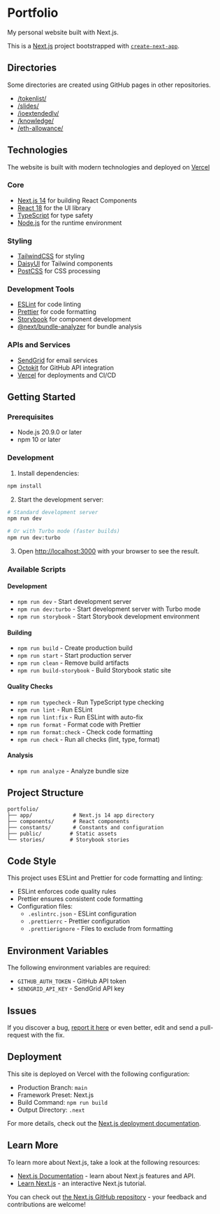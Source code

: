 # Portfolio

My personal website built with Next.js.

This is a [Next.js](https://nextjs.org/) project bootstrapped with [`create-next-app`](https://github.com/vercel/next.js/tree/canary/packages/create-next-app).

## Directories

Some directories are created using GitHub pages in other repositories.

- [/tokenlist/](https://github.com/nathanjessen/tokenlist)
- [/slides/](https://github.com/nathanjessen/slides)
- [/ioextendedlv/](https://github.com/nathanjessen/ioextendedlv)
- [/knowledge/](https://github.com/nathanjessen/knowledge/)
- [/eth-allowance/](https://github.com/nathanjessen/eth-allowance/)

## Technologies

The website is built with modern technologies and deployed on [Vercel](https://vercel.com)

### Core

- [Next.js 14](https://nextjs.org) for building React Components
- [React 18](https://reactjs.org) for the UI library
- [TypeScript](https://www.typescriptlang.org/) for type safety
- [Node.js](https://nodejs.org/) for the runtime environment

### Styling

- [TailwindCSS](https://tailwindcss.com) for styling
- [DaisyUI](https://daisyui.com/) for Tailwind components
- [PostCSS](https://postcss.org/) for CSS processing

### Development Tools

- [ESLint](https://eslint.org/) for code linting
- [Prettier](https://prettier.io/) for code formatting
- [Storybook](https://storybook.js.org/) for component development
- [@next/bundle-analyzer](https://www.npmjs.com/package/@next/bundle-analyzer) for bundle analysis

### APIs and Services

- [SendGrid](https://sendgrid.com/) for email services
- [Octokit](https://github.com/octokit/octokit.js) for GitHub API integration
- [Vercel](https://vercel.com) for deployments and CI/CD

## Getting Started

### Prerequisites

- Node.js 20.9.0 or later
- npm 10 or later

### Development

1. Install dependencies:

```bash
npm install
```

2. Start the development server:

```bash
# Standard development server
npm run dev

# Or with Turbo mode (faster builds)
npm run dev:turbo
```

3. Open [http://localhost:3000](http://localhost:3000) with your browser to see the result.

### Available Scripts

#### Development

- `npm run dev` - Start development server
- `npm run dev:turbo` - Start development server with Turbo mode
- `npm run storybook` - Start Storybook development environment

#### Building

- `npm run build` - Create production build
- `npm run start` - Start production server
- `npm run clean` - Remove build artifacts
- `npm run build-storybook` - Build Storybook static site

#### Quality Checks

- `npm run typecheck` - Run TypeScript type checking
- `npm run lint` - Run ESLint
- `npm run lint:fix` - Run ESLint with auto-fix
- `npm run format` - Format code with Prettier
- `npm run format:check` - Check code formatting
- `npm run check` - Run all checks (lint, type, format)

#### Analysis

- `npm run analyze` - Analyze bundle size

## Project Structure

```
portfolio/
├── app/             # Next.js 14 app directory
├── components/      # React components
├── constants/       # Constants and configuration
├── public/         # Static assets
└── stories/        # Storybook stories
```

## Code Style

This project uses ESLint and Prettier for code formatting and linting:

- ESLint enforces code quality rules
- Prettier ensures consistent code formatting
- Configuration files:
  - `.eslintrc.json` - ESLint configuration
  - `.prettierrc` - Prettier configuration
  - `.prettierignore` - Files to exclude from formatting

## Environment Variables

The following environment variables are required:

- `GITHUB_AUTH_TOKEN` - GitHub API token
- `SENDGRID_API_KEY` - SendGrid API key

## Issues

If you discover a bug, [report it here](https://github.com/nathanjessen/nathanjessen.github.com/issues) or even better, edit and send a pull-request with the fix.

## Deployment

This site is deployed on Vercel with the following configuration:

- Production Branch: `main`
- Framework Preset: Next.js
- Build Command: `npm run build`
- Output Directory: `.next`

For more details, check out the [Next.js deployment documentation](https://nextjs.org/docs/deployment).

## Learn More

To learn more about Next.js, take a look at the following resources:

- [Next.js Documentation](https://nextjs.org/docs) - learn about Next.js features and API.
- [Learn Next.js](https://nextjs.org/learn) - an interactive Next.js tutorial.

You can check out [the Next.js GitHub repository](https://github.com/vercel/next.js/) - your feedback and contributions are welcome!
